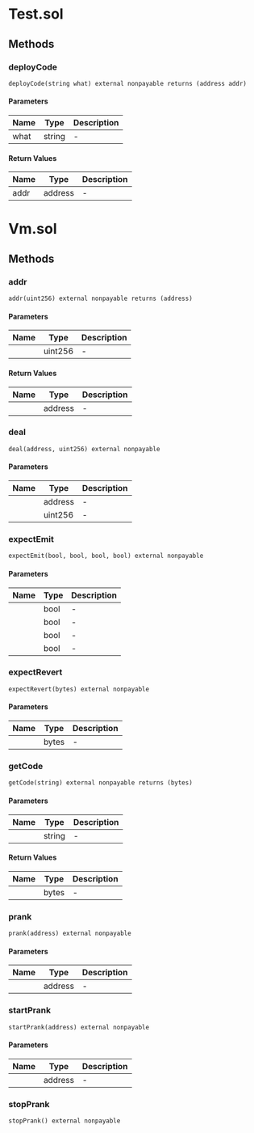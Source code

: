 
# Test.sol

    

    
## Methods
### deployCode
```solidity
deployCode(string what) external nonpayable returns (address addr)
```

            

            
#### Parameters

| Name | Type | Description |
|---|---|---|
| what | string | - |

#### Return Values

| Name | Type | Description |
|---|---|---|
| addr | address | - |



# Vm.sol

    

    
## Methods
### addr
```solidity
addr(uint256) external nonpayable returns (address)
```

            

            
#### Parameters

| Name | Type | Description |
|---|---|---|
|  | uint256 | - |

#### Return Values

| Name | Type | Description |
|---|---|---|
|  | address | - |

### deal
```solidity
deal(address, uint256) external nonpayable
```

            

            
#### Parameters

| Name | Type | Description |
|---|---|---|
|  | address | - |
|  | uint256 | - |

### expectEmit
```solidity
expectEmit(bool, bool, bool, bool) external nonpayable
```

            

            
#### Parameters

| Name | Type | Description |
|---|---|---|
|  | bool | - |
|  | bool | - |
|  | bool | - |
|  | bool | - |

### expectRevert
```solidity
expectRevert(bytes) external nonpayable
```

            

            
#### Parameters

| Name | Type | Description |
|---|---|---|
|  | bytes | - |

### getCode
```solidity
getCode(string) external nonpayable returns (bytes)
```

            

            
#### Parameters

| Name | Type | Description |
|---|---|---|
|  | string | - |

#### Return Values

| Name | Type | Description |
|---|---|---|
|  | bytes | - |

### prank
```solidity
prank(address) external nonpayable
```

            

            
#### Parameters

| Name | Type | Description |
|---|---|---|
|  | address | - |

### startPrank
```solidity
startPrank(address) external nonpayable
```

            

            
#### Parameters

| Name | Type | Description |
|---|---|---|
|  | address | - |

### stopPrank
```solidity
stopPrank() external nonpayable
```

            

            

